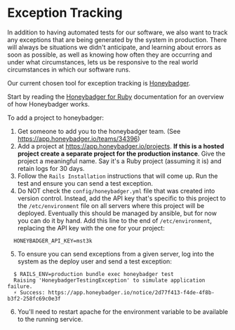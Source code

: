 # Exception Tracking

In addition to having automated tests for our software, we also want to track any exceptions that are being generated by the system in production. There will always be situations we didn't anticipate, and learning about errors as soon as possible, as well as knowing how often they are occurring and under what circumstances, lets us be responsive to the real world circumstances in which our software runs.

Our current chosen tool for exception tracking is [Honeybadger](https://app.honeybadger.io).

Start by reading the [Honeybadger for Ruby](http://docs.honeybadger.io/ruby/index.html) documentation for an overview of how Honeybadger works.

To add a project to honeybadger:

1. Get someone to add you to the honeybadger team. (See https://app.honeybadger.io/teams/34396)
2. Add a project at https://app.honeybadger.io/projects. **If this is a hosted project create a separate project for the production instance**. Give the project a meaningful name. Say it's a Ruby project (assuming it is) and retain logs for 30 days.
3. Follow the `Rails Installation` instructions that will come up. Run the test and ensure you can send a test exception.
4. Do NOT check the `config/honeybadger.yml` file that was created into version control. Instead, add the API key that's specific to this project to the `/etc/environment` file on all servers where this project will be deployed. Eventually this should be managed by ansible, but for now you can do it by hand. Add this line to the end of `/etc/environment`, replacing the API key with the one for your project:

  ```
    HONEYBADGER_API_KEY=mst3k
  ```
5. To ensure you can send exceptions from a given server, log into the system as the deploy user and send a test exception:

  ```
    $ RAILS_ENV=production bundle exec honeybadger test
    Raising 'HoneybadgerTestingException' to simulate application failure.
    ⚡ Success: https://app.honeybadger.io/notice/2d77f413-f4de-4f8b-b3f2-258fc69c0e3f
  ```
6. You'll need to restart apache for the environment variable to be available to the running service.
